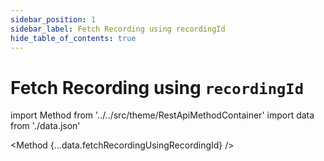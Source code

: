 ```yaml
---
sidebar_position: 1
sidebar_label: Fetch Recording using recordingId
hide_table_of_contents: true
---
```


# Fetch Recording using `recordingId`

import Method from '../../src/theme/RestApiMethodContainer'
import data from './data.json'

<Method
{...data.fetchRecordingUsingRecordingId}
/>
